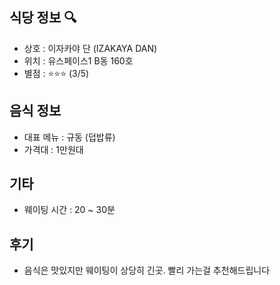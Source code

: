 ## 식당 정보 :mag:
- 상호 : 이자카야 단 (IZAKAYA DAN)
- 위치 : 유스페이스1 B동 160호
- 별점 : :star::star::star: (3/5)

## 음식 정보

- 대표 메뉴 : 규동 (덥밥류)
- 가격대 : 1만원대 

## 기타 

- 웨이팅 시간 :  20 ~ 30분

## 후기 

- 음식은 맛있지만 웨이팅이 상당히 긴곳. 빨리 가는걸 추천해드립니다 


